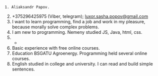     1. Aliaksandr Papov.
2. +375296425975 (Viber, telegram); luxor.sasha.popov@gmail.com
3. I want to learn programming, find a job and work in my pleasure, because morally solve complex problems.
4. I am new to programming. Nemeny studied JS, Java, html, css.
5. -
6. Basic experience with free online courses.
7. Education BSGATU Agroenergy. Programming held several online courses.
8. English studied in college and university. I can read and build simple sentences.